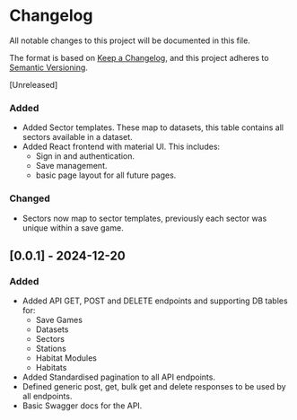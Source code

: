 # Changelog

All notable changes to this project will be documented in this file.

The format is based on [Keep a Changelog](https://keepachangelog.com/en/1.1.0/),
and this project adheres to [Semantic Versioning](https://semver.org/spec/v2.0.0.html).

[Unreleased]
### Added
- Added Sector templates. These map to datasets, this table contains all sectors available in a dataset.
- Added React frontend with material UI. This includes:
  - Sign in and authentication.
  - Save management.
  - basic page layout for all future pages.

### Changed
- Sectors now map to sector templates, previously each sector was unique within a save game.

## [0.0.1] - 2024-12-20

### Added
- Added API GET, POST and DELETE endpoints and supporting DB tables for:
  - Save Games
  - Datasets
  - Sectors
  - Stations
  - Habitat Modules
  - Habitats
- Added Standardised pagination to all API endpoints.
- Defined generic post, get, bulk get and delete responses to be used by all endpoints.
- Basic Swagger docs for the API.